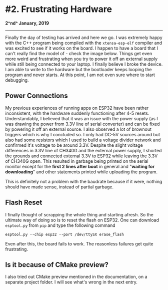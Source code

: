 # #2. Frustrating Hardware

**2^nd^ January, 2019**

------



Finally the day of testing has arrived and here we go. I was extremely happy with the C++ program being compiled with the `xtensa-esp-elf` compiler and was excited to see if it works on the board. I happen to have a board that I can't really find the model of - check the image below. Things get even more weird and frustrating when you try to power it off an external supply while still being connected to your laptop. I finally believe I broke the device. I am able to write to the hardware but the bootloader keeps looping the program and never starts. At this point, I am not even sure where to start debugging. 

## Power Connections

My previous experiences of running apps on ESP32 have been rather inconsistent, with the hardware suddenly functioning after 4-5 resets. Understandably, I believed that it was an issue with the power supply (as I was drawing the power from 3.3V line of serial converter) and can be fixed by powering it off an external source. I also observed a lot of brownout triggers which is why I concluded so. I only had DC-5V sources around but also had some resistors which I used to build a voltage divider network and confirmed it's voltage to be around 3.3V.  Despite the slight voltage differences in 3.3V line of CH340G and the external power supply, I shorted the grounds and connected external 3.3V to ESP32 while leaving the 3.3V of CH340G open. This resulted in garbage being printed on the serial monitor except for the **first 2 lines after boot** in general and "**waiting for downloading**" and other statements printed while uploading the program. 

This is definitely not a problem with the baudrate because if it were, nothing should have made sense, instead of partial garbage.

## Flash Reset

I finally thought of scrapping the whole thing and starting afresh. So the ultimate way of doing so is to reset the flash on ESP32. One can download `esptool.py` from `pip` and type the following command

```shell
esptool.py --chip esp32 --port /dev/ttySX erase_flash
```

Even after this, the board fails to work. The reasonless failures get quite frustrating.

## Is it because of CMake preview?

I also tried out CMake preview mentioned in the documentation, on a separate project folder. I will see what's wrong in the next entry.